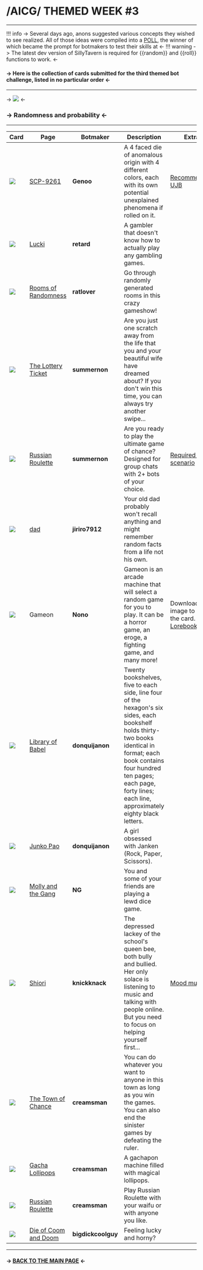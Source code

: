 # /AICG/ THEMED WEEK #3
***
!!! info
	-> Several days ago, anons suggested various concepts they wished to see realized. All of those ideas were compiled into a [POLL](https://strawpoll.com/kogjkB34EZ6/results), the winner of which became the prompt for botmakers to test their skills at <-
!!! warning
	-> The latest dev version of SillyTavern is required for {{random}} and {{roll}} functions to work. <-
#### -> Here is the collection of cards submitted for the third themed bot challenge, listed in no particular order <-
***
-> ![](https://files.catbox.moe/mj0c4r.jpg) <-
### -> Randomness and probability <-
***
Card | Page | Botmaker | Description | Extra
------ | ------ | ------ | ----- | -----
![](https://files.catbox.moe/yomq42.png) | [SCP-9261](https://www.chub.ai/characters/Genoo/d3eede02-1a0f-497e-a5e9-3ef2fdaa58f7) | **Genoo** | A 4 faced die of anomalous origin with 4 different colors, each with its own potential unexplained phenomena if rolled on it. | [Recommended UJB](https://files.catbox.moe/gi9e6i.txt)
![](https://files.catbox.moe/s8gu0a.png) | [Lucki](https://www.chub.ai/characters/retard/72815b94-4b6b-4bd4-898a-787bd5de07d7) | **retard** | A gambler that doesn't know how to actually play any gambling games. |
![](https://files.catbox.moe/augvh6.png) | [Rooms of Randomness](https://www.chub.ai/characters/ratlover/3fd6e7b1-2615-4022-abc5-86efffbc448c) | **ratlover** | Go through randomly generated rooms in this crazy gameshow! |
![](https://files.catbox.moe/wgj3d2.png) | [The Lottery Ticket](https://www.chub.ai/characters/summernon/658488d2-74ba-4f31-b252-5b733548fdc1) | **summernon** | Are you just one scratch away from the life that you and your beautiful wife have dreamed about? If you don't win this time, you can always try another swipe... |
![](https://files.catbox.moe/5elayf.png) | [Russian Roulette](https://www.chub.ai/characters/summernon/5dfe017f-e59a-44bd-8f32-597acbb399a1) | **summernon** | Are you ready to play the ultimate game of chance? Designed for group chats with 2+ bots of your choice. | [Required chat scenario](https://rentry.org/russian-roulette-scenario)
![](https://files.catbox.moe/fbc5eh.png) | [dad](https://booru.plus/+pygmalion2367#c=aza8wdmq) | **jiriro7912** | Your old dad probably won't recall anything and might remember random facts from a life not his own. |
![](https://files.catbox.moe/uhk44f.png) | Gameon | **Nono** | Gameon is an arcade machine that will select a random game for you to play. It can be a horror game, an eroge, a fighting game, and many more! | Download image to get the card. [Lorebook](https://files.catbox.moe/zb44jl.json)
![](https://files.catbox.moe/j95sbh.png) | [Library of Babel](https://www.chub.ai/characters/donquijanon/60fb281d-9ddf-4ef5-9ece-c2ff0bc251e2) | **donquijanon** | Twenty bookshelves, five to each side, line four of the hexagon's six sides, each bookshelf holds thirty-two books identical in format; each book contains four hundred ten pages; each page, forty lines; each line, approximately eighty black letters. |
![](https://files.catbox.moe/jdng3r.png) | [Junko Pao](https://www.chub.ai/characters/donquijanon/20812f7e-c95c-4313-ad87-9b46b680769b) | **donquijanon** | A girl obsessed with Janken (Rock, Paper, Scissors). |
![](https://files.catbox.moe/cf2bjx.png) | [Molly and the Gang](https://www.chub.ai/characters/NG/f07ba12e-af59-47ac-99ad-9b2e0fa5c3bf) | **NG** | You and some of your friends are playing a lewd dice game. |
![](https://files.catbox.moe/99wdxp.png) | [Shiori](https://www.chub.ai/characters/knickknack/e6b739ab-b0ef-404e-87fb-ae42cb0a36c8) | **knickknack** | The depressed lackey of the school's queen bee, both bully and bullied. Her only solace is listening to music and talking with people online. But you need to focus on helping yourself first... | [Mood music](https://www.youtube.com/watch?v=Ul3bqL8o3jk)
![](https://files.catbox.moe/wmmyze.png) | [The Town of Chance](https://www.chub.ai/characters/creamsan/1caea601-9a9e-42da-a9e3-08db75985ad5) | **creamsman** | You can do whatever you want to anyone in this town as long as you win the games. You can also end the sinister games by defeating the ruler. |
![](https://files.catbox.moe/i05zi2.png) | [Gacha Lollipops](https://chub.ai/characters/creamsan/gacha-lollipops) | **creamsman** | A gachapon machine filled with magical lollipops. |
![](https://files.catbox.moe/pbtq3c.png) | [Russian Roulette](https://www.chub.ai/characters/creamsan/57bb6f4d-9a2a-4431-96ac-f9336f638273) | **creamsman** | Play Russian Roulette with your waifu or with anyone you like. |
![](https://files.catbox.moe/uk09p9.png) | [Die of Coom and Doom](https://www.chub.ai/characters/bigdickcoolguy/b28e669b-87a0-41a3-8871-da08415fe98b) | **bigdickcoolguy** | Feeling lucky and horny? |

***
#### -> [BACK TO THE MAIN PAGE](https://rentry.org/aicgthemedweeks) <-